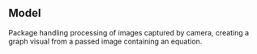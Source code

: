 ## Model

Package handling processing of images captured by camera, creating a
graph visual from a passed image containing an equation.
